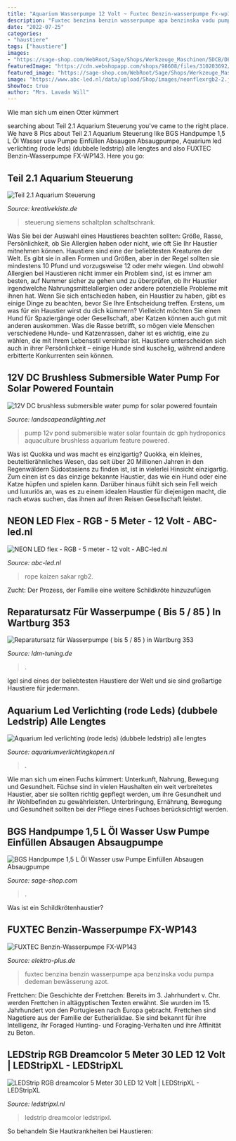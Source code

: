 ```yaml
---
title: "Aquarium Wasserpumpe 12 Volt ~ Fuxtec Benzin-wasserpumpe Fx-wp143"
description: "Fuxtec benzina benzin wasserpumpe apa benzinska vodu pumpa dedeman bewässerung azot"
date: "2022-07-25"
categories:
- "haustiere"
tags: ["haustiere"]
images:
- "https://sage-shop.com/WebRoot/Sage/Shops/Werkzeuge_Maschinen/5DCB/DEFF/F8C8/8937/991C/0A0C/05B6/BBDC/gsobild_2859.jpg"
featuredImage: "https://cdn.webshopapp.com/shops/98608/files/310203692/500x460x1/aquarium-led-verlichting-rode-leds-dubbele-ledstri.jpg"
featured_image: "https://sage-shop.com/WebRoot/Sage/Shops/Werkzeuge_Maschinen/5DCB/DEFF/F8C8/8937/991C/0A0C/05B6/BBDC/gsobild_2859.jpg"
image: "https://www.abc-led.nl/data/upload/Shop/images/neonflexrgb2-2.jpg"
ShowToc: true
author: "Mrs. Lavada Will"
---
```



Wie man sich um einen Otter kümmert

	

		
searching about Teil 2.1 Aquarium Steuerung you've came to the right place. We have 8 Pics about Teil 2.1 Aquarium Steuerung like BGS Handpumpe 1,5 L Öl Wasser usw Pumpe Einfüllen Absaugen Absaugpumpe, Aquarium led verlichting (rode leds) (dubbele ledstrip) alle lengtes and also FUXTEC Benzin-Wasserpumpe FX-WP143. Here you go:
		
    
## Teil 2.1 Aquarium Steuerung

<img loading=lazy src="https://www.kreativekiste.de/images/schuetzschaltungen/aquarium-steuerung_/1-aquarium-steuerung-siemens-logo-selber-bauen.png" onerror="this.onerror=null;this.src='https://tse4.mm.bing.net/th?id=OIP.TWDT3QMtyBepgV2OWtO0DAHaFE&amp;pid=15.1';" alt="Teil 2.1 Aquarium Steuerung">

_Source: kreativekiste.de_

>steuerung siemens schaltplan schaltschrank. 

	

Was Sie bei der Auswahl eines Haustieres beachten sollten: Größe, Rasse, Persönlichkeit, ob Sie Allergien haben oder nicht, wie oft Sie Ihr Haustier mitnehmen können.
Haustiere sind eine der beliebtesten Kreaturen der Welt. Es gibt sie in allen Formen und Größen, aber in der Regel sollten sie mindestens 10 Pfund und vorzugsweise 12 oder mehr wiegen. Und obwohl Allergien bei Haustieren nicht immer ein Problem sind, ist es immer am besten, auf Nummer sicher zu gehen und zu überprüfen, ob Ihr Haustier irgendwelche Nahrungsmittelallergien oder andere potenzielle Probleme mit ihnen hat.
Wenn Sie sich entschieden haben, ein Haustier zu haben, gibt es einige Dinge zu beachten, bevor Sie Ihre Entscheidung treffen. Erstens, um was für ein Haustier wirst du dich kümmern? Vielleicht möchten Sie einen Hund für Spaziergänge oder Gesellschaft, aber Katzen können auch gut mit anderen auskommen. Was die Rasse betrifft, so mögen viele Menschen verschiedene Hunde- und Katzenrassen, daher ist es wichtig, eine zu wählen, die mit Ihrem Lebensstil vereinbar ist. Haustiere unterscheiden sich auch in ihrer Persönlichkeit – einige Hunde sind kuschelig, während andere erbitterte Konkurrenten sein können.

    
## 12V DC Brushless Submersible Water Pump For Solar Powered Fountain

<img loading=lazy src="http://landscapeandlighting.net/wp-content/uploads/2015/10/5f7eed6b09_41w3R9b9CdL.jpg" onerror="this.onerror=null;this.src='https://tse2.mm.bing.net/th?id=OIP.hZnPfiR7EeRuuRBtVopVPQHaFj&amp;pid=15.1';" alt="12V DC brushless submersible water pump for solar powered fountain">

_Source: landscapeandlighting.net_

>pump 12v pond submersible water solar fountain dc gph hydroponics aquaculture brushless aquarium feature powered. 

	

Was ist Quokka und was macht es einzigartig?
Quokka, ein kleines, beuteltierähnliches Wesen, das seit über 20 Millionen Jahren in den Regenwäldern Südostasiens zu finden ist, ist in vielerlei Hinsicht einzigartig. Zum einen ist es das einzige bekannte Haustier, das wie ein Hund oder eine Katze hüpfen und spielen kann. Darüber hinaus fühlt sich sein Fell weich und luxuriös an, was es zu einem idealen Haustier für diejenigen macht, die nach etwas suchen, das ihnen auf ihren Reisen Gesellschaft leistet.

    
## NEON LED Flex - RGB - 5 Meter - 12 Volt - ABC-led.nl

<img loading=lazy src="https://www.abc-led.nl/data/upload/Shop/images/neonflexrgb2-2.jpg" onerror="this.onerror=null;this.src='https://tse3.mm.bing.net/th?id=OIP.ItgqeADF9twfp1qxzdIfkAHaHa&amp;pid=15.1';" alt="NEON LED flex - RGB - 5 meter - 12 volt - ABC-led.nl">

_Source: abc-led.nl_

>rope kaizen sakar rgb2. 

	

Zucht: Der Prozess, der Familie eine weitere Schildkröte hinzuzufügen

    
## Reparatursatz Für Wasserpumpe ( Bis 5 / 85 ) In Wartburg 353

<img loading=lazy src="http://www.ldm-tuning.de/pictures/W353-3137.jpg" onerror="this.onerror=null;this.src='https://tse4.mm.bing.net/th?id=OIP.wwi8FxPC92bCa6Lp6MWtXQAAAA&amp;pid=15.1';" alt="Reparatursatz für Wasserpumpe ( bis 5 / 85 ) in Wartburg 353">

_Source: ldm-tuning.de_

>. 

	

Igel sind eines der beliebtesten Haustiere der Welt und sie sind großartige Haustiere für jedermann.

    
## Aquarium Led Verlichting (rode Leds) (dubbele Ledstrip) Alle Lengtes

<img loading=lazy src="https://cdn.webshopapp.com/shops/98608/files/310203692/500x460x1/aquarium-led-verlichting-rode-leds-dubbele-ledstri.jpg" onerror="this.onerror=null;this.src='https://tse1.mm.bing.net/th?id=OIP.71KMTHBqmIhxYBPU7HFqvAHaG0&amp;pid=15.1';" alt="Aquarium led verlichting (rode leds) (dubbele ledstrip) alle lengtes">

_Source: aquariumverlichtingkopen.nl_

>. 

	

Wie man sich um einen Fuchs kümmert: Unterkunft, Nahrung, Bewegung und Gesundheit.
Füchse sind in vielen Haushalten ein weit verbreitetes Haustier, aber sie sollten richtig gepflegt werden, um ihre Gesundheit und ihr Wohlbefinden zu gewährleisten. Unterbringung, Ernährung, Bewegung und Gesundheit sollten bei der Pflege eines Fuchses berücksichtigt werden.

    
## BGS Handpumpe 1,5 L Öl Wasser Usw Pumpe Einfüllen Absaugen Absaugpumpe

<img loading=lazy src="https://sage-shop.com/WebRoot/Sage/Shops/Werkzeuge_Maschinen/5DCB/DEFF/F8C8/8937/991C/0A0C/05B6/BBDC/gsobild_2859.jpg" onerror="this.onerror=null;this.src='https://tse2.mm.bing.net/th?id=OIP.M31x427gYU8LaVFATiuISQHaDB&amp;pid=15.1';" alt="BGS Handpumpe 1,5 L Öl Wasser usw Pumpe Einfüllen Absaugen Absaugpumpe">

_Source: sage-shop.com_

>. 

	

Was ist ein Schildkrötenhaustier?

    
## FUXTEC Benzin-Wasserpumpe FX-WP143

<img loading=lazy src="https://www.elektro-plus.de/media/catalog/product/cache/1/image/1800x/040ec09b1e35df139433887a97daa66f/F/X/FX-WP143-Bild4_1280x1280.jpg" onerror="this.onerror=null;this.src='https://tse3.mm.bing.net/th?id=OIP.M58l9JHww5Ai_MYwYotKBAHaHa&amp;pid=15.1';" alt="FUXTEC Benzin-Wasserpumpe FX-WP143">

_Source: elektro-plus.de_

>fuxtec benzina benzin wasserpumpe apa benzinska vodu pumpa dedeman bewässerung azot. 

	

Frettchen: Die Geschichte der Frettchen: Bereits im 3. Jahrhundert v. Chr. werden Frettchen in altägyptischen Texten erwähnt. Sie wurden im 15. Jahrhundert von den Portugiesen nach Europa gebracht.
Frettchen sind Nagetiere aus der Familie der Eutherialidae. Sie sind bekannt für ihre Intelligenz, ihr Foraged Hunting- und Foraging-Verhalten und ihre Affinität zu Beton.

    
## LEDStrip RGB Dreamcolor 5 Meter 30 LED 12 Volt | LEDStripXL - LEDStripXL

<img loading=lazy src="https://cdn.webshopapp.com/shops/53093/files/29994642/ledstrip-rgb-dreamcolor-5-meter-30-led-per-meter-1.jpg" onerror="this.onerror=null;this.src='https://tse1.mm.bing.net/th?id=OIP.JZCeH81fAGKlunDS09hAEAHaHD&amp;pid=15.1';" alt="LEDStrip RGB dreamcolor 5 Meter 30 LED 12 Volt | LEDStripXL - LEDStripXL">

_Source: ledstripxl.nl_

>ledstrip dreamcolor ledstripxl. 

	

So behandeln Sie Hautkrankheiten bei Haustieren:

